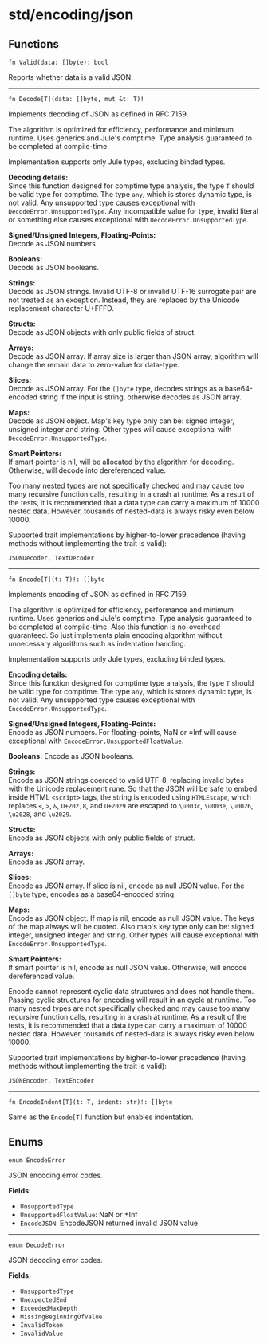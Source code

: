 # std/encoding/json

## Functions

```jule
fn Valid(data: []byte): bool
```
Reports whether data is a valid JSON.

---

```jule
fn Decode[T](data: []byte, mut &t: T)!
```
Implements decoding of JSON as defined in RFC 7159.

The algorithm is optimized for efficiency, performance and minimum runtime. Uses generics and Jule's comptime. Type analysis guaranteed to be completed at compile-time.

Implementation supports only Jule types, excluding binded types.

**Decoding details:**\
Since this function designed for comptime type analysis, the type `T` should be valid type for comptime. The type `any`, which is stores dynamic type, is not valid. Any unsupported type causes exceptional with `DecodeError.UnsupportedType`. Any incompatible value for type, invalid literal or something else causes exceptional with `DecodeError.UnsupportedType`.

**Signed/Unsigned Integers, Floating-Points:**\
Decode as JSON numbers.

**Booleans:**\
Decode as JSON booleans.

**Strings:**\
Decode as JSON strings. Invalid UTF-8 or invalid UTF-16 surrogate pair are not treated as an exception. Instead, they are replaced by the Unicode replacement character U+FFFD.

**Structs:**\
Decode as JSON objects with only public fields of struct.

**Arrays:**\
Decode as JSON array. If array size is larger than JSON array, algorithm will change the remain data to zero-value for data-type.

**Slices:**\
Decode as JSON array. For the `[]byte` type, decodes strings as a base64-encoded string if the input is string, otherwise decodes as JSON array.

**Maps:**\
Decode as JSON object. Map's key type only can be: signed integer, unsigned integer and string. Other types will cause exceptional with `DecodeError.UnsupportedType`.

**Smart Pointers:**\
If smart pointer is nil, will be allocated by the algorithm for decoding. Otherwise, will decode into dereferenced value.

Too many nested types are not specifically checked and may cause too many recursive function calls, resulting in a crash at runtime. As a result of the tests, it is recommended that a data type can carry a maximum of 10000 nested data. However, tousands of nested-data is always risky even below 10000.

Supported trait implementations by higher-to-lower precedence (having methods without implementing the trait is valid):

	JSONDecoder, TextDecoder

---

```jule
fn Encode[T](t: T)!: []byte
```
Implements encoding of JSON as defined in RFC 7159.

The algorithm is optimized for efficiency, performance and minimum runtime. Uses generics and Jule's comptime. Type analysis guaranteed to be completed at compile-time. Also this function is no-overhead guaranteed. So just implements plain encoding algorithm without unnecessary algorithms such as indentation handling.

Implementation supports only Jule types, excluding binded types.

**Encoding details:**\
Since this function designed for comptime type analysis, the type `T` should be valid type for comptime. The type `any`, which is stores dynamic type, is not valid. Any unsupported type causes exceptional with `EncodeError.UnsupportedType`.

**Signed/Unsigned Integers, Floating-Points:**\
Encode as JSON numbers. For floating-points, NaN or ±Inf will cause exceptional with `EncodeError.UnsupportedFloatValue`.

**Booleans:**
Encode as JSON booleans.

**Strings:**\
Encode as JSON strings coerced to valid UTF-8, replacing invalid bytes with the Unicode replacement rune. So that the JSON will be safe to embed inside HTML `<script>` tags, the string is encoded using `HTMLEscape`, which replaces `<`, `>`, `&`, `U+202,8`, and `U+2029` are escaped to `\u003c`, `\u003e`, `\u0026`, `\u2028`, and `\u2029`.

**Structs:**\
Encode as JSON objects with only public fields of struct.

**Arrays:**\
Encode as JSON array.

**Slices:**\
Encode as JSON array. If slice is nil, encode as null JSON value. For the `[]byte` type, encodes as a base64-encoded string.

**Maps:**\
Encode as JSON object. If map is nil, encode as null JSON value. The keys of the map always will be quoted. Also map's key type only can be: signed integer, unsigned integer and string. Other types will cause exceptional with `EncodeError.UnsupportedType`.

**Smart Pointers:**\
If smart pointer is nil, encode as null JSON value. Otherwise, will encode dereferenced value.

Encode cannot represent cyclic data structures and does not handle them. Passing cyclic structures for encoding will result in an cycle at runtime. Too many nested types are not specifically checked and may cause too many recursive function calls, resulting in a crash at runtime. As a result of the tests, it is recommended that a data type can carry a maximum of 10000 nested data. However, tousands of nested-data is always risky even below 10000.

Supported trait implementations by higher-to-lower precedence (having methods without implementing the trait is valid):

	JSONEncoder, TextEncoder

---

```jule
fn EncodeIndent[T](t: T, indent: str)!: []byte
```
Same as the `Encode[T]` function but enables indentation.

## Enums

```jule
enum EncodeError
```
JSON encoding error codes.

**Fields:**
- `UnsupportedType`
- `UnsupportedFloatValue`: NaN or ±Inf
- `EncodeJSON`: EncodeJSON returned invalid JSON value

---

```jule
enum DecodeError
```
JSON decoding error codes.

**Fields:**
- `UnsupportedType`
- `UnexpectedEnd`
- `ExceededMaxDepth`
- `MissingBeginningOfValue`
- `InvalidToken`
- `InvalidValue`